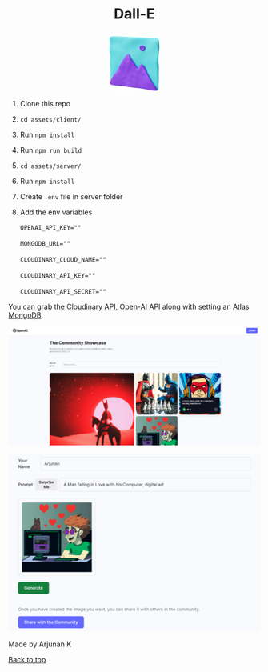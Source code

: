 # <p align="center" id="top">Dall-E</p>
<p align="center" width="70px" height="70px"><img src="./assets/images/03.png"/></p>

1. Clone this repo
2. `cd assets/client/`
3. Run `npm install`
4. Run `npm run build`
5. `cd assets/server/`
6. Run `npm install`
7. Create `.env` file in server folder
8. Add the env variables 

    ```env
    OPENAI_API_KEY=""

    MONGODB_URL=""

    CLOUDINARY_CLOUD_NAME=""

    CLOUDINARY_API_KEY=""

    CLOUDINARY_API_SECRET=""
    ```
You can grab the [Cloudinary API](https://cloudinary.com/), [Open-AI API](https://openai.com/) along with setting an [Atlas MongoDB](https://www.mongodb.com/atlas/database).

![](./assets/images/01.png)

![](./assets/images/02.png)

Made by Arjunan K

<a href="#top">Back to top</a>